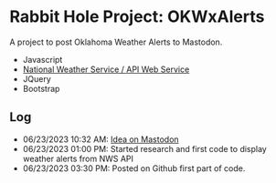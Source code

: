 # Rabbit Hole Project: OKWxAlerts

A project to post Oklahoma Weather Alerts to Mastodon.  

- Javascript
- [National Weather Service / API Web Service](https://www.weather.gov/documentation/services-web-api)
- JQuery
- Bootstrap

## Log

 - 06/23/2023 10:32 AM: [Idea on Mastodon](https://social.tulsa.ok.us/@blogoklahoma/110594250928009474)
 - 06/23/2023 01:00 PM: Started research and first code to display weather alerts from NWS API  
 - 06/23/2023 03:30 PM: Posted on Github first part of code.
